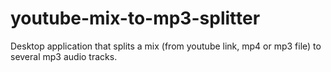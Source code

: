 # youtube-mix-to-mp3-splitter
Desktop application that splits a mix (from youtube link, mp4 or mp3 file) to several mp3 audio tracks. 

